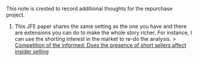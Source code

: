 This note is crested to record additional thoughts for the repurchase project. 

1.	This JFE paper shares the same setting as the one you have and there are extensions you can do to make the whole story richer. For instance, I can use the shorting interest in the market to re-do the analysis. > [Competition of the informed: Does the presence of short sellers affect insider selling](https://www.sciencedirect.com/science/article/pii/S0304405X15001439)